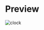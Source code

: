 # Preview
![clock](https://github.com/monotera/ProWeb-and-appDev-learning/blob/master/ProWeb/Clock/images/clock.png)
